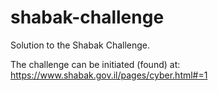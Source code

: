 # shabak-challenge
Solution to the Shabak Challenge.

The challenge can be initiated (found) at: https://www.shabak.gov.il/pages/cyber.html#=1
